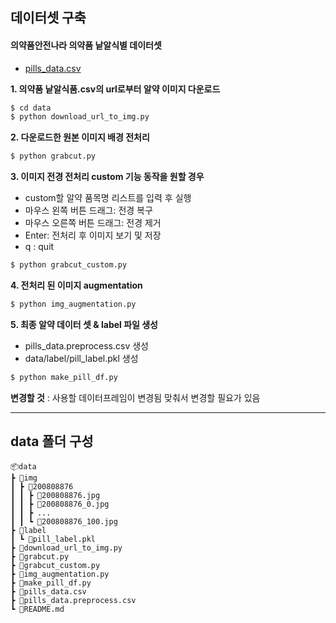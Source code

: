 ## 데이터셋 구축

#### 의약품안전나라 의약품 낱알식별 데이터셋

- [pills_data.csv](https://nedrug.mfds.go.kr/pbp/CCBGA01/getItem?totalPages=4&limit=10&page=2&&openDataInfoSeq=11)

**1. 의약품 낱알식품.csv의 url로부터 알약 이미지 다운로드**

```python
$ cd data
$ python download_url_to_img.py
```

**2. 다운로드한 원본 이미지 배경 전처리**

```python
$ python grabcut.py
```

**3. 이미지 전경 전처리 custom 기능 동작을 원할 경우**

- custom할 알약 품목명 리스트를 입력 후 실행
- 마우스 왼쪽 버튼 드래그: 전경 복구
- 마우스 오른쪽 버튼 드래그: 전경 제거
- Enter: 전처리 후 이미지 보기 및 저장
- q : quit

```python
$ python grabcut_custom.py
```

**4. 전처리 된 이미지 augmentation**

```python
$ python img_augmentation.py
```

**5. 최종 알약 데이터 셋 & label 파일 생성**

- pills_data.preprocess.csv 생성
- data/label/pill_label.pkl 생성

```python
$ python make_pill_df.py
```

**변경할 것** : 사용할 데이터프레임이 변경됨 맞춰서 변경할 필요가 있음

---

## data 폴더 구성

```
📦data
┣ 📂img
┃ ┣ 📂200808876
┃ ┃ ┣ 📜200808876.jpg
┃ ┃ ┣ 📜200808876_0.jpg
┃ ┃ ┣ ...
┃ ┃ ┗ 📜200808876_100.jpg
┣ 📂label
┃ ┗ 📜pill_label.pkl
┣ 📜download_url_to_img.py
┣ 📜grabcut.py
┣ 📜grabcut_custom.py
┣ 📜img_augmentation.py
┣ 📜make_pill_df.py
┣ 📜pills_data.csv
┣ 📜pills_data.preprocess.csv
┗ 📜README.md
```
